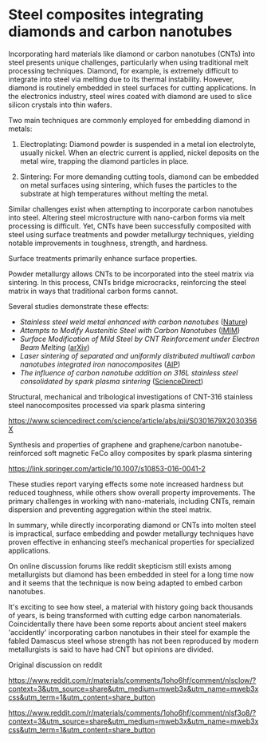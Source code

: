 # Steel composites integrating diamonds and carbon nanotubes


Incorporating hard materials like diamond or carbon nanotubes (CNTs) into steel presents unique challenges, particularly when using traditional melt processing techniques. Diamond, for example, is extremely difficult to integrate into steel via melting due to its thermal instability. However, diamond is routinely embedded in steel surfaces for cutting applications. In the electronics industry, steel wires coated with diamond are used to slice silicon crystals into thin wafers.

Two main techniques are commonly employed for embedding diamond in metals:

1. Electroplating: Diamond powder is suspended in a metal ion electrolyte, usually nickel. When an electric current is applied, nickel deposits on the metal wire, trapping the diamond particles in place.

2. Sintering: For more demanding cutting tools, diamond can be embedded on metal surfaces using sintering, which fuses the particles to the substrate at high temperatures without melting the metal.

Similar challenges exist when attempting to incorporate carbon nanotubes into steel. Altering steel microstructure with nano-carbon forms via melt processing is difficult. Yet, CNTs have been successfully composited with steel using surface treatments and powder metallurgy techniques, yielding notable improvements in toughness, strength, and hardness.

Surface treatments primarily enhance surface properties.

Powder metallurgy allows CNTs to be incorporated into the steel matrix via sintering. In this process, CNTs bridge microcracks, reinforcing the steel matrix in ways that traditional carbon forms cannot.

Several studies demonstrate these effects:

* *Stainless steel weld metal enhanced with carbon nanotubes* ([Nature](https://www.nature.com/articles/s41598-020-75136-z))
* *Attempts to Modify Austenitic Steel with Carbon Nanotubes* ([IMIM](https://www.imim.pl/files/archiwum/Vol1_2022/47.pdf))
* *Surface Modification of Mild Steel by CNT Reinforcement under Electron Beam Melting* ([arXiv](https://arxiv.org/pdf/1505.02168))
* *Laser sintering of separated and uniformly distributed multiwall carbon nanotubes integrated iron nanocomposites* ([AIP](https://pubs.aip.org/aip/jap/article-abstract/115/11/113513/913673/Laser-sintering-of-separated-and-uniformly?redirectedFrom=fulltext))
* *The influence of carbon nanotube addition on 316L stainless steel consolidated by spark plasma sintering* ([ScienceDirect](https://www.sciencedirect.com/science/article/pii/S2238785418301790))

Structural, mechanical and tribological investigations of CNT-316 stainless steel nanocomposites processed via spark plasma sintering

https://www.sciencedirect.com/science/article/abs/pii/S0301679X2030356X

Synthesis and properties of graphene and graphene/carbon nanotube-reinforced soft magnetic FeCo alloy composites by spark plasma sintering

https://link.springer.com/article/10.1007/s10853-016-0041-2

These studies report varying effects some note increased hardness but reduced toughness, while others show overall property improvements. The primary challenges in working with nano-materials, including CNTs, remain dispersion and preventing aggregation within the steel matrix.

In summary, while directly incorporating diamond or CNTs into molten steel is impractical, surface embedding and powder metallurgy techniques have proven effective in enhancing steel’s mechanical properties for specialized applications.

On online discussion forums like reddit skepticism still exists among metallurgists but diamond has been embedded in steel for a long time now and it seems that the technique is now being adapted to embed carbon nanotubes. 

It's exciting to see how steel, a material with history going back thousands of years, is being transformed with cutting edge carbon nanomaterials. Coincidentally there have been some reports about ancient steel makers 'accidently' incorporating carbon nanotubes in their steel for example the fabled Damascus steel whose strength has not been reproduced by modern metallurgists is said to have had CNT but opinions are divided. 


Original discussion on reddit 

https://www.reddit.com/r/materials/comments/1oho6hf/comment/nlsclow/?context=3&utm_source=share&utm_medium=mweb3x&utm_name=mweb3xcss&utm_term=1&utm_content=share_button


https://www.reddit.com/r/materials/comments/1oho6hf/comment/nlsf3o8/?context=3&utm_source=share&utm_medium=mweb3x&utm_name=mweb3xcss&utm_term=1&utm_content=share_button




